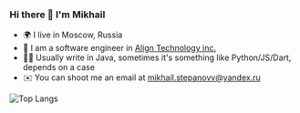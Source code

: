 ### Hi there 👋 I'm Mikhail

- 🌍 I live in Moscow, Russia
- 🏢 I am a software engineer in [Align Technology inc.](https://www.aligntech.com/)
- 👨‍💻 Usually write in Java, sometimes it's something like Python/JS/Dart, depends on a case
- ✉️ You can shoot me an email at [mikhail.stepanovv@yandex.ru](mailto:mikhail.stepanovv@yandex.ru)

![Top Langs](https://github-readme-stats.vercel.app/api/top-langs/?username=mikhail-stepanov&theme=gradient&layout=compact&?exclude_repo=uocns-se)

